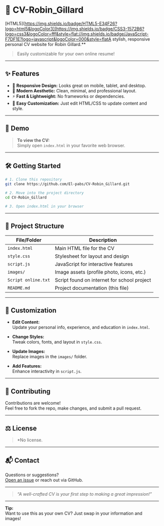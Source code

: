 # 📄 CV-Robin_Gillard

[HTML5](https://img.shields.io/badge/HTML5-E34F26?logo=html5&logoColor3](https://img.shields.io/badge/CSS3-1572B6?logo=css3&logoColor=fff&style=flat://img.shields.io/badge/JavaScript-F7DF1E?logo=javascript&logoColor=000&style=flatA stylish, responsive personal CV website for Robin Gillard.**  
> Easily customizable for your own online resume!

---

## ✨ Features

- 📱 **Responsive Design:** Looks great on mobile, tablet, and desktop.
- 🎨 **Modern Aesthetic:** Clean, minimal, and professional layout.
- ⚡ **Fast & Lightweight:** No frameworks or dependencies.
- 📝 **Easy Customization:** Just edit HTML/CSS to update content and style.

---

## 🚀 Demo

> **To view the CV:**  
> Simply open `index.html` in your favorite web browser.

---

## 🛠️ Getting Started

```bash
# 1. Clone this repository
git clone https://github.com/El-pabs/CV-Robin_Gillard.git

# 2. Move into the project directory
cd CV-Robin_Gillard

# 3. Open index.html in your browser
```

---

## 📁 Project Structure

| File/Folder          | Description                                 |
|----------------------|---------------------------------------------|
| `index.html`         | Main HTML file for the CV                   |
| `style.css`          | Stylesheet for layout and design            |
| `script.js`          | JavaScript for interactive features         |
| `images/`            | Image assets (profile photo, icons, etc.)   |
| `Script online.txt`  | Script found on internet for school project |
| `README.md`          | Project documentation (this file)           |

---

## 🎨 Customization

- **Edit Content:**  
  Update your personal info, experience, and education in `index.html`.

- **Change Styles:**  
  Tweak colors, fonts, and layout in `style.css`.

- **Update Images:**  
  Replace images in the `images/` folder.

- **Add Features:**  
  Enhance interactivity in `script.js`.

---

## 🤝 Contributing

Contributions are welcome!  
Feel free to fork the repo, make changes, and submit a pull request.

---

## ⚖️ License

> *No license.

---

## 📬 Contact

Questions or suggestions?  
[Open an issue](https://github.com/El-pabs/CV-Robin_Gillard/issues) or reach out via GitHub.

---

> _“A well-crafted CV is your first step to making a great impression!”_

---

**Tip:**  
Want to use this as your own CV? Just swap in your information and images!
